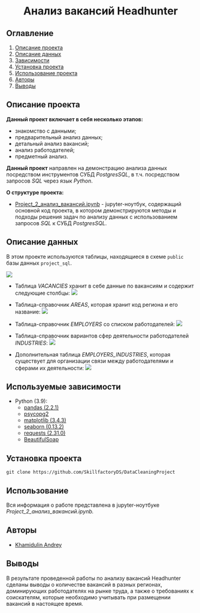 
# <center> Анализ вакансий Headhunter </center>
## Оглавление
1. [Описание проекта](#Описание-проекта)
2. [Описание данных](#Описание-данных)
3. [Зависимости](#Зависимости)
4. [Установка проекта](#Установка-проекта)
5. [Использование проекта](#Использование-проекта)
6. [Авторы](#Авторы)
7. [Выводы](Использование-проекта)

## Описание проекта

**Данный проект включает в себя несколько этапов:**  

- знакомство с данными;  
- предварительный анализ данных;  
- детальный анализ вакансий;  
- анализ работодателей;  
- предметный анализ.

**Данный проект** направлен на демонстрацию анализа данных посредством инструментов СУБД *PostgresSQL*, в т.ч. посредством запросов *SQL* через язык *Python*.

**О структуре проекта:**
* [Project_2_анализ_вакансий.ipynb](./Project_2_анализ_вакансий.ipynb) - jupyter-ноутбук, содержащий основной код проекта, в котором демонстрируются методы и подходы решения задач по анализу данных с использованием запросов *SQL* к СУБД *PostgresSQL*. 


## Описание данных
В этом проекте используются таблицы, находящиеся в схеме `public` базы данных `project_sql`.

![](https://lms.skillfactory.ru/asset-v1:SkillFactory+DST-3.0+28FEB2021+type@asset+block@SQL_pj2_2_1.png)

- Таблица *VACANCIES* хранит в себе данные по вакансиям и содержит следующие столбцы:
![](https://lms.skillfactory.ru/asset-v1:SkillFactory+DST-3.0+28FEB2021+type@asset+block@SQL_pj2_2_2.png)

- Таблица-справочник *AREAS*, которая хранит код региона и его название:
![](https://lms.skillfactory.ru/asset-v1:SkillFactory+DST-3.0+28FEB2021+type@asset+block@SQL_pj2_2_3.png)

- Таблица-справочник *EMPLOYERS* со списком работодателей:
![](https://lms.skillfactory.ru/asset-v1:SkillFactory+DST-3.0+28FEB2021+type@asset+block@SQL_pj2_2_4.png)

- Таблица-справочник вариантов сфер деятельности работодателей *INDUSTRIES*:
![](https://lms.skillfactory.ru/asset-v1:SkillFactory+DST-3.0+28FEB2021+type@asset+block@SQL_pj2_2_5.png)

- Дополнительная таблица *EMPLOYERS_INDUSTRIES*, которая существует для организации связи между работодателями и сферами их деятельности:
![](https://lms.skillfactory.ru/asset-v1:SkillFactory+DST-3.0+28FEB2021+type@asset+block@SQL_pj2_2_6.png)


## Используемые зависимости
* Python (3.9):
    * [pandas (2.2.1)](https://pandas.pydata.org)
    * [psycopg2](https://www.psycopg.org/)
    * [matplotlib (3.4.3)](https://matplotlib.org)
    * [seaborn (0.13.2)](https://seaborn.pydata.org)
    * [requests (2.31.0)](https://requests.readthedocs.io/en/latest/)
    * [BeautifulSoap](https://www.crummy.com/software/BeautifulSoup/bs4/doc/)

## Установка проекта

```
git clone https://github.com/SkillfactoryDS/DataCleaningProject
```

## Использование
Вся информация о работе представлена в jupyter-ноутбуке *Project_2_анализ_вакансий.ipynb.*

## Авторы

* [Khamidulin Andrey](https://github.com/AndreyKhamid)

## Выводы

В результате проведенной работы по анализу вакансий Headhunter сделаны выводы о количестве вакансий в разных регионах, доминирующих работодателях на рынке труда, а также о требованиях к соискателям, которые необходимо учитывать при размещении вакансий в настоящее время.
